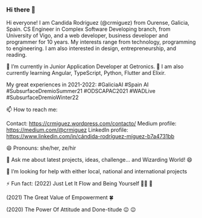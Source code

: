 ### Hi there 👋

Hi everyone! I am Candida Rodriguez (@crmiguez) from Ourense, Galicia, Spain. CS Engineer in Complex Software Developing branch, from University of Vigo, and a web developer, business developer and programmer for 10 years. My interests range from technology, programming to engineering. I am also interested in design, entrepreneurship, and reading.

🔭 I’m currently in Junior Application Developer at Getronics. 🌱 I am also currently learning Angular, TypeScript, Python, Flutter and Elixir.

My great experiences in 2021-2022: #GaliciaAI #Spain AI #SubsurfaceDremioSummer21 #ODSCAPAC2021 #WADLive #SubsurfaceDremioWinter22

📫 How to reach me: 

Contact: https://crmiguez.wordpress.com/contacto/
Medium profile: https://medium.com/@crmiguez
LinkedIn profile: https://www.linkedin.com/in/cándida-rodríguez-míguez-b7a4731bb

😄 Pronouns: she/her, ze/hir

💬 Ask me about latest projects, ideas, challenge... and Wizarding World! :smile:

🤔 I’m looking for help with either local, national and international projects

⚡ Fun fact:
(2022) Just Let It Flow and Being Yourself 🏊‍♀️ 💖

(2021) The Great Value of Empowerment 🍀

(2020) The Power Of Attitude and Done-titude :wink: :wink:

